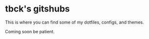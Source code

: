 tbck's gitshubs
===============

This is where you can find some of my dotfiles, configs, and themes.

Coming soon be patient.
